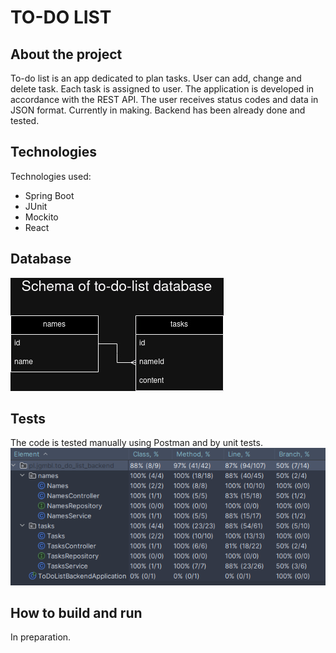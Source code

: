 # TO-DO LIST
## About the project
To-do list is an app dedicated to plan tasks. User can add, change and delete task. Each task is assigned to user. The application is developed in accordance with the REST API. The user receives status codes and data in JSON format. Currently in making. Backend has been already done and tested.

## Technologies
Technologies used:
- Spring Boot
- JUnit
- Mockito
- React

## Database
![Database schema](https://github.com/jgmbl/to_do_list/blob/main/images/to-do-list_database.jpg) 

## Tests
The code is tested manually using Postman and by unit tests.
![Coverage](https://github.com/jgmbl/to_do_list/blob/TDL-26-main-page/images/unit_tests_coverage.png)

## How to build and run
In preparation.
